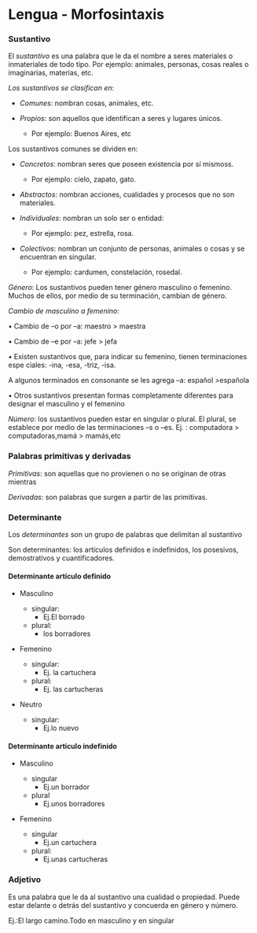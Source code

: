 # Lengua - Morfosintaxis

 ### Sustantivo

El *sustantivo* es una palabra que le da el nombre a seres materiales o inmateriales de todo tipo.
Por ejemplo: animales, personas, cosas reales o imaginarias, materias, etc.

*Los sustantivos se clasifican en*:

- *Comunes*: nombran cosas, animales, etc.

- *Propios*: son aquellos que identifican a seres y lugares únicos.
   - Por ejemplo: Buenos Aires, etc

Los sustantivos comunes se dividen en:

- *Concretos*: nombran seres que poseen existencia por sí mismoss.
  - Por ejemplo: cielo, zapato, gato.

- *Abstractos*: nombran acciones, cualidades y procesos que no son materiales.

- *Individuales*: nombran un solo ser o entidad: 
   - Por ejemplo: pez, estrella, rosa.

 - *Colectivos*: nombran un conjunto de personas, animales o cosas y se encuentran en singular. 
   - Por ejemplo: cardumen, constelación, rosedal.

*Género*: Los sustantivos pueden tener género masculino o femenino. Muchos
de ellos, por medio de su terminación, cambian de género. 

*Cambio de masculino a femenino*:

• Cambio de –o por –a: maestro > maestra

• Cambio de –e por –a: jefe > jefa

• Existen sustantivos que, para indicar su femenino, tienen terminaciones espe
ciales: -ina, -esa, -triz, -isa.

A algunos terminados en consonante se les agrega –a: español >española

• Otros sustantivos presentan formas completamente diferentes para designar el
masculino y el femenino

*Número*: los sustantivos pueden estar en singular o plural.
El plural, se establece por medio de las terminaciones –s o –es.
Ej. : computadora > computadoras,mamá > mamás,etc

### Palabras primitivas y derivadas

*Primitivas*: son aquellas que no provienen o no se originan de otras
mientras 

*Derivadas*: son palabras que surgen a partir de las primitivas.

### Determinante

Los *determinantes* son un grupo de palabras que delimitan al sustantivo

Son determinantes: los artículos definidos e indefinidos, los posesivos, demostrativos y
cuantificadores.


#### Determinante artículo definido

- Masculino
  - singular:
    - Ej.El borrado
  - plural:
    - los borradores

- Femenino
  - singular:
    - Ej. la cartuchera
  - plural:
     - Ej. las cartucheras

 - Neutro
    - singular:
      - Ej.lo nuevo

#### Determinante artículo indefinido

  - Masculino
     - singular
       - Ej.un borrador
     - plural
       - Ej.unos borradores

  - Femenino
     - singular
        - Ej.un cartuchera
     - plural:
        - Ej.unas cartucheras

### Adjetivo

Es una palabra que le da al sustantivo una cualidad o propiedad. Puede
estar delante o detrás del sustantivo y concuerda en género y número.

 Ej.:El largo camino.Todo en masculino y en singular

